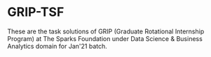 # GRIP-TSF
These are the task solutions of GRIP (Graduate Rotational Internship Program) at The Sparks Foundation under Data Science & Business Analytics domain for Jan'21 batch.
